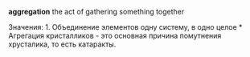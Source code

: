 **aggregation**
the act of gathering something together  

Значения:
	1. Объединение элементов одну систему, в одно целое
		* Агрегация кристалликов - это основная причина помутнения хрусталика, то есть катаракты.
			